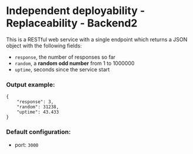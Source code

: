 # Independent deployability - Replaceability - Backend2
This is a RESTful web service with a single endpoint which returns a JSON object with the following fields:
- `response`, the number of responses so far
- `random`, a **random odd number** from 1 to 1000000
- `uptime`, seconds since the service start


### Output example:
```
{
    "response": 3,
    "random": 31238,
    "uptime": 43.433
}
```

### Default configuration:
- port: `3000`

